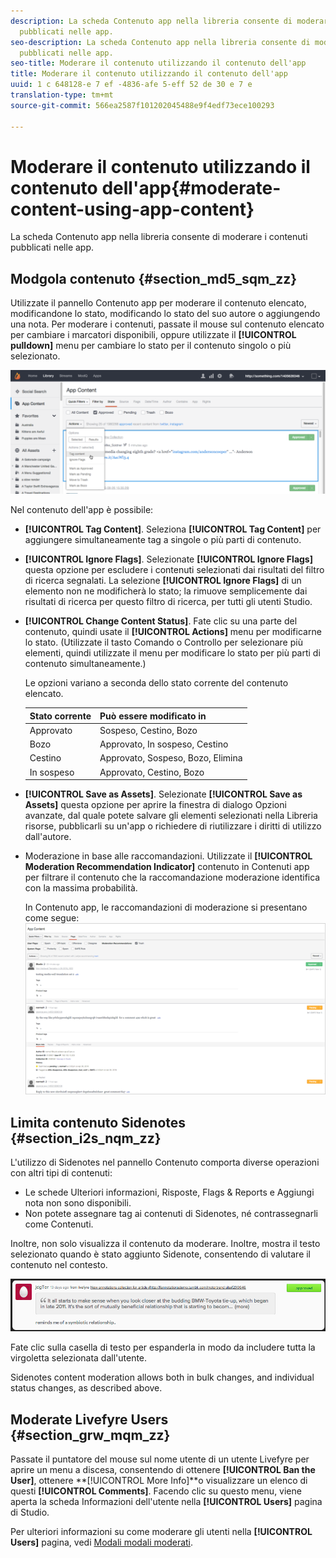 ```yaml
---
description: La scheda Contenuto app nella libreria consente di moderare i contenuti
  pubblicati nelle app.
seo-description: La scheda Contenuto app nella libreria consente di moderare i contenuti
  pubblicati nelle app.
seo-title: Moderare il contenuto utilizzando il contenuto dell'app
title: Moderare il contenuto utilizzando il contenuto dell'app
uuid: 1 c 648128-e 7 ef -4836-afe 5-eff 52 de 30 e 7 e
translation-type: tm+mt
source-git-commit: 566ea2587f101202045488e9f4edf73ece100293

---
```



# Moderare il contenuto utilizzando il contenuto dell'app{#moderate-content-using-app-content}

La scheda Contenuto app nella libreria consente di moderare i contenuti pubblicati nelle app.

## Modgola contenuto {#section_md5_sqm_zz}

Utilizzate il pannello Contenuto app per moderare il contenuto elencato, modificandone lo stato, modificando lo stato del suo autore o aggiungendo una nota. Per moderare i contenuti, passate il mouse sul contenuto elencato per cambiare i marcatori disponibili, oppure utilizzate il **[!UICONTROL pulldown]** menu per cambiare lo stato per il contenuto singolo o più selezionato.

![](assets/PublishedActionsMenu-1024x402.png)

Nel contenuto dell'app è possibile:

* **[!UICONTROL Tag Content]**. Seleziona **[!UICONTROL Tag Content]** per aggiungere simultaneamente tag a singole o più parti di contenuto.

* **[!UICONTROL Ignore Flags]**. Selezionate **[!UICONTROL Ignore Flags]** questa opzione per escludere i contenuti selezionati dai risultati del filtro di ricerca segnalati. La selezione **[!UICONTROL Ignore Flags]** di un elemento non ne modificherà lo stato; la rimuove semplicemente dai risultati di ricerca per questo filtro di ricerca, per tutti gli utenti Studio.

* **[!UICONTROL Change Content Status]**. Fate clic su una parte del contenuto, quindi usate il **[!UICONTROL Actions]** menu per modificarne lo stato. (Utilizzate il tasto Comando o Controllo per selezionare più elementi, quindi utilizzate il menu per modificare lo stato per più parti di contenuto simultaneamente.)

   Le opzioni variano a seconda dello stato corrente del contenuto elencato.

   | Stato corrente | Può essere modificato in |
   |---|---|
   | Approvato | Sospeso, Cestino, Bozo |
   | Bozo | Approvato, In sospeso, Cestino |
   | Cestino | Approvato, Sospeso, Bozo, Elimina |
   | In sospeso | Approvato, Cestino, Bozo |

* **[!UICONTROL Save as Assets]**. Selezionate **[!UICONTROL Save as Assets]** questa opzione per aprire la finestra di dialogo Opzioni avanzate, dal quale potete salvare gli elementi selezionati nella Libreria risorse, pubblicarli su un'app o richiedere di riutilizzare i diritti di utilizzo dall'autore.

* Moderazione in base alle raccomandazioni. Utilizzate il **[!UICONTROL Moderation Recommendation Indicator]** contenuto in Contenuti app per filtrare il contenuto che la raccomandazione moderazione identifica con la massima probabilità.

   In Contenuto app, le raccomandazioni di moderazione si presentano come segue: ![](assets/modreco3.png)

## Limita contenuto Sidenotes {#section_i2s_nqm_zz}

L'utilizzo di Sidenotes nel pannello Contenuto comporta diverse operazioni con altri tipi di contenuti:

* Le schede Ulteriori informazioni, Risposte, Flags & Reports e Aggiungi nota non sono disponibili.
* Non potete assegnare tag ai contenuti di Sidenotes, né contrassegnarli come Contenuti.

Inoltre, non solo visualizza il contenuto da moderare. Inoltre, mostra il testo selezionato quando è stato aggiunto Sidenote, consentendo di valutare il contenuto nel contesto.

![](assets/SidenotesContent.png)

Fate clic sulla casella di testo per espanderla in modo da includere tutta la virgoletta selezionata dall'utente.

Sidenotes content moderation allows both in bulk changes, and individual status changes, as described above.

## Moderate Livefyre Users {#section_grw_mqm_zz}

Passate il puntatore del mouse sul nome utente di un utente Livefyre per aprire un menu a discesa, consentendo di ottenere **[!UICONTROL Ban the User]**, ottenere **[!UICONTROL More Info]**o visualizzare un elenco di questi **[!UICONTROL Comments]**. Facendo clic su questo menu, viene aperta la scheda Informazioni dell'utente nella **[!UICONTROL Users]** pagina di Studio.

Per ulteriori informazioni su come moderare gli utenti nella **[!UICONTROL Users]** pagina, vedi [Modali modali moderati](/help/using/c-features-livefyre/c-about-moderation/t-moderate-users-modq.md#t_moderate_users_modq).
